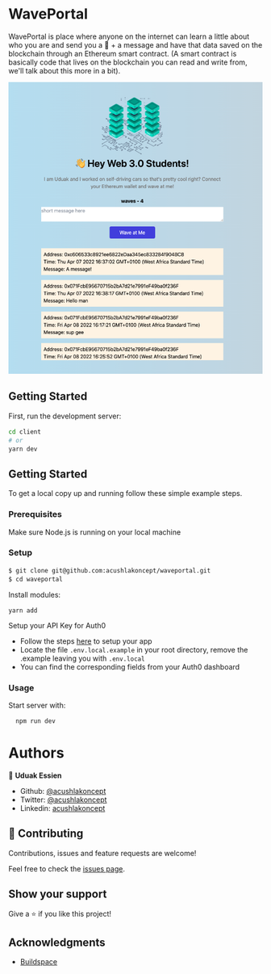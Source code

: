# WavePortal

WavePortal is place where anyone on the internet can learn a little about who you are and send you a 👋 + a message and have that data saved on the blockchain through an Ethereum smart contract. (A smart contract is basically code that lives on the blockchain you can read and write from, we'll talk about this more in a bit).

![screenshot](./screenshot.png)

## Getting Started

First, run the development server:

```bash
cd client
# or
yarn dev
```

## Getting Started

To get a local copy up and running follow these simple example steps.

### Prerequisites

Make sure Node.js is running on your local machine

### Setup

~~~bash
$ git clone git@github.com:acushlakoncept/waveportal.git
$ cd waveportal
~~~

Install modules:

```
yarn add 
```

Setup your API Key for Auth0

- Follow the steps [here](https://auth0.com/docs/quickstart/webapp/nextjs/01-login) to setup your app
- Locate the file `.env.local.example` in your root directory, remove the .example leaving you with `.env.local`
- You can find the corresponding fields from your Auth0 dashboard

### Usage

Start server with:

```
  npm run dev
```

# Authors

👤 **Uduak Essien**

- Github: [@acushlakoncept](https://github.com/acushlakoncept/)
- Twitter: [@acushlakoncept](https://twitter.com/acushlakoncept)
- Linkedin: [acushlakoncept](https://www.linkedin.com/in/acushlakoncept/)

## 🤝 Contributing

Contributions, issues and feature requests are welcome!

Feel free to check the [issues page](issues/).

## Show your support

Give a ⭐️ if you like this project!

## Acknowledgments
- [Buildspace](https://app.buildspace.so/)